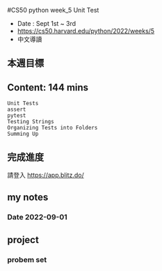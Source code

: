 #CS50 python week_5 Unit Test
- Date : Sept 1st ~ 3rd
- https://cs50.harvard.edu/python/2022/weeks/5
- 中文導讀

## 本週目標


   



## Content:  144 mins

 
    Unit Tests
    assert
    pytest
    Testing Strings
    Organizing Tests into Folders
    Summing Up


## 完成進度
請登入 https://app.blitz.do/



## my notes
### Date 2022-09-01

 
 
## project


### probem set 
